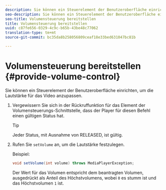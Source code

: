 ```yaml
---
description: Sie können ein Steuerelement der Benutzeroberfläche einrichten, um die Lautstärke für das Video anzupassen.
seo-description: Sie können ein Steuerelement der Benutzeroberfläche einrichten, um die Lautstärke für das Video anzupassen.
seo-title: Volumensteuerung bereitstellen
title: Volumensteuerung bereitstellen
uuid: c87fe656-0329-4c9c-b65b-43be48c77062
translation-type: tm+mt
source-git-commit: bc35da8b258056809ceaf18e33bed631047bc81b

---
```



# Volumensteuerung bereitstellen {#provide-volume-control}

Sie können ein Steuerelement der Benutzeroberfläche einrichten, um die Lautstärke für das Video anzupassen.

1. Vergewissern Sie sich in der Rückruffunktion für das Element der Volumensteuerungs-Schnittstelle, dass der Player für diesen Befehl einen gültigen Status hat.

   >[!TIP]
   >
   >Jeder Status, mit Ausnahme von RELEASED, ist gültig.

1. Rufen Sie `setVolume` an, um die Lautstärke festzulegen.

   Beispiel:

   ```java
   void setVolume(int volume) throws MediaPlayerException;
   ```

   Der Wert für das Volumen entspricht dem beantragten Volumen, ausgedrückt als Anteil des Höchstvolumens, wobei `0` es stumm ist und das Höchstvolumen `1` ist.